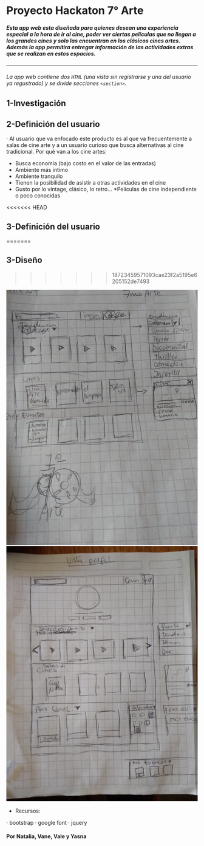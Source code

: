 # Proyecto Hackaton **7° Arte**

##### Esta app web esta diseñada para quienes desean una experiencia especial a la hora de ir al cine, poder ver ciertas películas que no llegan a los grandes cines y solo las encuentran en los clásicos cines artes. Además la app permitira entregar información de las actividades extras que se realizan en estos espacios.

***

###### La app web  contiene dos `HTML` (una vista sin registrarse y una del usuario ya regustrado) y se divide secciones `<section>`.

## 1-Investigación

## 2-Definición del usuario

· Al usuario que va enfocado este producto es al que va frecuentemente a salas de cine arte y a un usuario curioso que busca alternativas al cine tradicional.
Por qué  van a los cine artes:
* Busca economía (bajo costo en el valor de las entradas)
* Ambiente más íntimo
* Ambiente tranquilo
* Tienen la posibilidad de asistir a otras actividades en el cine
* Gusto por lo vintage, clásico, lo retro…
*Películas de cine independiente o poco conocidas

<<<<<<< HEAD
## 3-Definición del usuario
=======
## 3-Diseño
>>>>>>> 18723459571093cae23f2a5195e6205152de7493

![Diseño / Sketching](assets/img/INICIAL.jpg)
![Diseño / Sketching](assets/img/PERFIL.jpg)


- Recursos:

· bootstrap
· google font
· jquery


#### Por Natalia, Vane, Vale y Yasna
